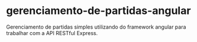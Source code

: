 # gerenciamento-de-partidas-angular
Gerenciamento de partidas simples utilizando do framework angular para trabalhar com a API RESTful Express.
